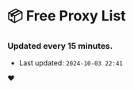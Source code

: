 # :package: Free Proxy List
### Updated every 15 minutes.

- Last updated: `2024-10-03 22:41`

:heart:
